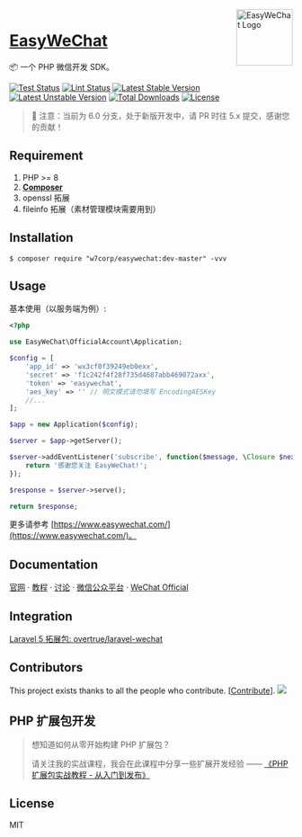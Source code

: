 <img align="right" width="100" src="https://user-images.githubusercontent.com/1472352/49656357-1e874080-fa78-11e8-80ea-69e2103345cf.png" alt="EasyWeChat Logo" expires="2021-08-13" />

<h1 align="left"><a href="https://www.easywechat.com">EasyWeChat</a></h1>

📦 一个 PHP 微信开发 SDK。

[![Test Status](https://github.com/w7corp/easywechat/workflows/Test/badge.svg)](https://github.com/w7corp/easywechat/actions) 
[![Lint Status](https://github.com/w7corp/easywechat/workflows/Lint/badge.svg)](https://github.com/w7corp/easywechat/actions) 
[![Latest Stable Version](https://poser.pugx.org/w7corp/easywechat/v/stable.svg)](https://packagist.org/packages/w7corp/easywechat) 
[![Latest Unstable Version](https://poser.pugx.org/w7corp/easywechat/v/unstable.svg)](https://packagist.org/packages/w7corp/easywechat)
[![Total Downloads](https://poser.pugx.org/w7corp/easywechat/downloads)](https://packagist.org/packages/w7corp/easywechat) 
[![License](https://poser.pugx.org/w7corp/easywechat/license)](https://packagist.org/packages/w7corp/easywechat) 

> 🚨 注意：当前为 6.0 分支，处于新版开发中，请 PR 时往 5.x 提交，感谢您的贡献！

## Requirement

1. PHP >= 8
2. **[Composer](https://getcomposer.org/)**
3. openssl 拓展
4. fileinfo 拓展（素材管理模块需要用到）

## Installation

```shell
$ composer require "w7corp/easywechat:dev-master" -vvv
```

## Usage

基本使用（以服务端为例）:

```php
<?php

use EasyWeChat\OfficialAccount\Application;

$config = [
    'app_id' => 'wx3cf0f39249eb0exx',
    'secret' => 'f1c242f4f28f735d4687abb469072axx',
    'token' => 'easywechat',
    'aes_key' => '' // 明文模式请勿填写 EncodingAESKey
    //...
];

$app = new Application($config);

$server = $app->getServer();

$server->addEventListener('subscribe', function($message, \Closure $next) {
    return '感谢您关注 EasyWeChat!';
});

$response = $server->serve();

return $response;
```

更多请参考 [https://www.easywechat.com/](https://www.easywechat.com/)。

## Documentation

[官网](https://www.easywechat.com)  · [教程](https://www.aliyundrive.com/s/6CwgtkiBqFV)  ·  [讨论](https://github.com/w7corp/easywechat/discussions)  ·  [微信公众平台](https://mp.weixin.qq.com/wiki)  ·  [WeChat Official](http://admin.wechat.com/wiki)

## Integration

[Laravel 5 拓展包: overtrue/laravel-wechat](https://github.com/overtrue/laravel-wechat)

## Contributors

This project exists thanks to all the people who contribute. [[Contribute](CONTRIBUTING.md)].
<a href="https://github.com/w7corp/easywechat/graphs/contributors"><img src="https://opencollective.com/wechat/contributors.svg?width=890" /></a>


## PHP 扩展包开发

> 想知道如何从零开始构建 PHP 扩展包？
>
> 请关注我的实战课程，我会在此课程中分享一些扩展开发经验 —— [《PHP 扩展包实战教程 - 从入门到发布》](https://learnku.com/courses/creating-package)


## License

MIT
